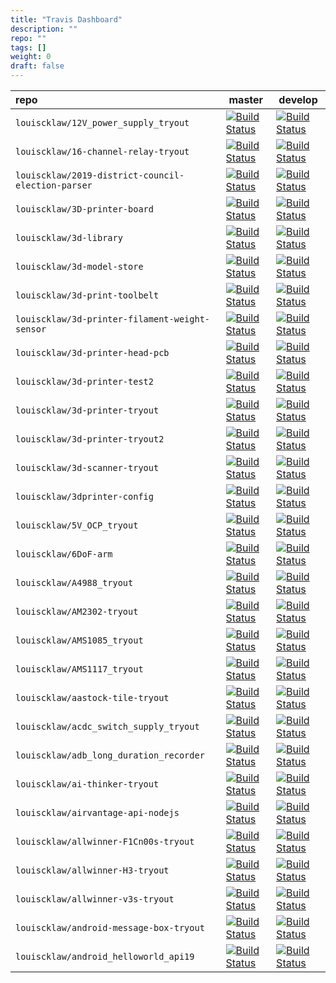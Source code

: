 ```yaml
---
title: "Travis Dashboard"
description: ""
repo: ""
tags: []
weight: 0
draft: false
---
```


| repo | master | develop|
|:------|--------|--------|
| `louiscklaw/12V_power_supply_tryout`  | [![Build Status](https://travis-ci.com/louiscklaw/12V_power_supply_tryout.svg?branch=master)](https://travis-ci.com/louiscklaw/12V_power_supply_tryout) | [![Build Status](https://travis-ci.com/louiscklaw/12V_power_supply_tryout.svg?branch=develop)](https://travis-ci.com/louiscklaw/12V_power_supply_tryout)|
| `louiscklaw/16-channel-relay-tryout`  | [![Build Status](https://travis-ci.com/louiscklaw/16-channel-relay-tryout.svg?branch=master)](https://travis-ci.com/louiscklaw/16-channel-relay-tryout) | [![Build Status](https://travis-ci.com/louiscklaw/16-channel-relay-tryout.svg?branch=develop)](https://travis-ci.com/louiscklaw/16-channel-relay-tryout)|
| `louiscklaw/2019-district-council-election-parser`  | [![Build Status](https://travis-ci.com/louiscklaw/2019-district-council-election-parser.svg?branch=master)](https://travis-ci.com/louiscklaw/2019-district-council-election-parser) | [![Build Status](https://travis-ci.com/louiscklaw/2019-district-council-election-parser.svg?branch=develop)](https://travis-ci.com/louiscklaw/2019-district-council-election-parser)|
| `louiscklaw/3D-printer-board`  | [![Build Status](https://travis-ci.com/louiscklaw/3D-printer-board.svg?branch=master)](https://travis-ci.com/louiscklaw/3D-printer-board) | [![Build Status](https://travis-ci.com/louiscklaw/3D-printer-board.svg?branch=develop)](https://travis-ci.com/louiscklaw/3D-printer-board)|
| `louiscklaw/3d-library`  | [![Build Status](https://travis-ci.com/louiscklaw/3d-library.svg?branch=master)](https://travis-ci.com/louiscklaw/3d-library) | [![Build Status](https://travis-ci.com/louiscklaw/3d-library.svg?branch=develop)](https://travis-ci.com/louiscklaw/3d-library)|
| `louiscklaw/3d-model-store`  | [![Build Status](https://travis-ci.com/louiscklaw/3d-model-store.svg?branch=master)](https://travis-ci.com/louiscklaw/3d-model-store) | [![Build Status](https://travis-ci.com/louiscklaw/3d-model-store.svg?branch=develop)](https://travis-ci.com/louiscklaw/3d-model-store)|
| `louiscklaw/3d-print-toolbelt`  | [![Build Status](https://travis-ci.com/louiscklaw/3d-print-toolbelt.svg?branch=master)](https://travis-ci.com/louiscklaw/3d-print-toolbelt) | [![Build Status](https://travis-ci.com/louiscklaw/3d-print-toolbelt.svg?branch=develop)](https://travis-ci.com/louiscklaw/3d-print-toolbelt)|
| `louiscklaw/3d-printer-filament-weight-sensor`  | [![Build Status](https://travis-ci.com/louiscklaw/3d-printer-filament-weight-sensor.svg?branch=master)](https://travis-ci.com/louiscklaw/3d-printer-filament-weight-sensor) | [![Build Status](https://travis-ci.com/louiscklaw/3d-printer-filament-weight-sensor.svg?branch=develop)](https://travis-ci.com/louiscklaw/3d-printer-filament-weight-sensor)|
| `louiscklaw/3d-printer-head-pcb`  | [![Build Status](https://travis-ci.com/louiscklaw/3d-printer-head-pcb.svg?branch=master)](https://travis-ci.com/louiscklaw/3d-printer-head-pcb) | [![Build Status](https://travis-ci.com/louiscklaw/3d-printer-head-pcb.svg?branch=develop)](https://travis-ci.com/louiscklaw/3d-printer-head-pcb)|
| `louiscklaw/3d-printer-test2`  | [![Build Status](https://travis-ci.com/louiscklaw/3d-printer-test2.svg?branch=master)](https://travis-ci.com/louiscklaw/3d-printer-test2) | [![Build Status](https://travis-ci.com/louiscklaw/3d-printer-test2.svg?branch=develop)](https://travis-ci.com/louiscklaw/3d-printer-test2)|
| `louiscklaw/3d-printer-tryout`  | [![Build Status](https://travis-ci.com/louiscklaw/3d-printer-tryout.svg?branch=master)](https://travis-ci.com/louiscklaw/3d-printer-tryout) | [![Build Status](https://travis-ci.com/louiscklaw/3d-printer-tryout.svg?branch=develop)](https://travis-ci.com/louiscklaw/3d-printer-tryout)|
| `louiscklaw/3d-printer-tryout2`  | [![Build Status](https://travis-ci.com/louiscklaw/3d-printer-tryout2.svg?branch=master)](https://travis-ci.com/louiscklaw/3d-printer-tryout2) | [![Build Status](https://travis-ci.com/louiscklaw/3d-printer-tryout2.svg?branch=develop)](https://travis-ci.com/louiscklaw/3d-printer-tryout2)|
| `louiscklaw/3d-scanner-tryout`  | [![Build Status](https://travis-ci.com/louiscklaw/3d-scanner-tryout.svg?branch=master)](https://travis-ci.com/louiscklaw/3d-scanner-tryout) | [![Build Status](https://travis-ci.com/louiscklaw/3d-scanner-tryout.svg?branch=develop)](https://travis-ci.com/louiscklaw/3d-scanner-tryout)|
| `louiscklaw/3dprinter-config`  | [![Build Status](https://travis-ci.com/louiscklaw/3dprinter-config.svg?branch=master)](https://travis-ci.com/louiscklaw/3dprinter-config) | [![Build Status](https://travis-ci.com/louiscklaw/3dprinter-config.svg?branch=develop)](https://travis-ci.com/louiscklaw/3dprinter-config)|
| `louiscklaw/5V_OCP_tryout`  | [![Build Status](https://travis-ci.com/louiscklaw/5V_OCP_tryout.svg?branch=master)](https://travis-ci.com/louiscklaw/5V_OCP_tryout) | [![Build Status](https://travis-ci.com/louiscklaw/5V_OCP_tryout.svg?branch=develop)](https://travis-ci.com/louiscklaw/5V_OCP_tryout)|
| `louiscklaw/6DoF-arm`  | [![Build Status](https://travis-ci.com/louiscklaw/6DoF-arm.svg?branch=master)](https://travis-ci.com/louiscklaw/6DoF-arm) | [![Build Status](https://travis-ci.com/louiscklaw/6DoF-arm.svg?branch=develop)](https://travis-ci.com/louiscklaw/6DoF-arm)|
| `louiscklaw/A4988_tryout`  | [![Build Status](https://travis-ci.com/louiscklaw/A4988_tryout.svg?branch=master)](https://travis-ci.com/louiscklaw/A4988_tryout) | [![Build Status](https://travis-ci.com/louiscklaw/A4988_tryout.svg?branch=develop)](https://travis-ci.com/louiscklaw/A4988_tryout)|
| `louiscklaw/AM2302-tryout`  | [![Build Status](https://travis-ci.com/louiscklaw/AM2302-tryout.svg?branch=master)](https://travis-ci.com/louiscklaw/AM2302-tryout) | [![Build Status](https://travis-ci.com/louiscklaw/AM2302-tryout.svg?branch=develop)](https://travis-ci.com/louiscklaw/AM2302-tryout)|
| `louiscklaw/AMS1085_tryout`  | [![Build Status](https://travis-ci.com/louiscklaw/AMS1085_tryout.svg?branch=master)](https://travis-ci.com/louiscklaw/AMS1085_tryout) | [![Build Status](https://travis-ci.com/louiscklaw/AMS1085_tryout.svg?branch=develop)](https://travis-ci.com/louiscklaw/AMS1085_tryout)|
| `louiscklaw/AMS1117_tryout`  | [![Build Status](https://travis-ci.com/louiscklaw/AMS1117_tryout.svg?branch=master)](https://travis-ci.com/louiscklaw/AMS1117_tryout) | [![Build Status](https://travis-ci.com/louiscklaw/AMS1117_tryout.svg?branch=develop)](https://travis-ci.com/louiscklaw/AMS1117_tryout)|
| `louiscklaw/aastock-tile-tryout`  | [![Build Status](https://travis-ci.com/louiscklaw/aastock-tile-tryout.svg?branch=master)](https://travis-ci.com/louiscklaw/aastock-tile-tryout) | [![Build Status](https://travis-ci.com/louiscklaw/aastock-tile-tryout.svg?branch=develop)](https://travis-ci.com/louiscklaw/aastock-tile-tryout)|
| `louiscklaw/acdc_switch_supply_tryout`  | [![Build Status](https://travis-ci.com/louiscklaw/acdc_switch_supply_tryout.svg?branch=master)](https://travis-ci.com/louiscklaw/acdc_switch_supply_tryout) | [![Build Status](https://travis-ci.com/louiscklaw/acdc_switch_supply_tryout.svg?branch=develop)](https://travis-ci.com/louiscklaw/acdc_switch_supply_tryout)|
| `louiscklaw/adb_long_duration_recorder`  | [![Build Status](https://travis-ci.com/louiscklaw/adb_long_duration_recorder.svg?branch=master)](https://travis-ci.com/louiscklaw/adb_long_duration_recorder) | [![Build Status](https://travis-ci.com/louiscklaw/adb_long_duration_recorder.svg?branch=develop)](https://travis-ci.com/louiscklaw/adb_long_duration_recorder)|
| `louiscklaw/ai-thinker-tryout`  | [![Build Status](https://travis-ci.com/louiscklaw/ai-thinker-tryout.svg?branch=master)](https://travis-ci.com/louiscklaw/ai-thinker-tryout) | [![Build Status](https://travis-ci.com/louiscklaw/ai-thinker-tryout.svg?branch=develop)](https://travis-ci.com/louiscklaw/ai-thinker-tryout)|
| `louiscklaw/airvantage-api-nodejs`  | [![Build Status](https://travis-ci.com/louiscklaw/airvantage-api-nodejs.svg?branch=master)](https://travis-ci.com/louiscklaw/airvantage-api-nodejs) | [![Build Status](https://travis-ci.com/louiscklaw/airvantage-api-nodejs.svg?branch=develop)](https://travis-ci.com/louiscklaw/airvantage-api-nodejs)|
| `louiscklaw/allwinner-F1Cn00s-tryout`  | [![Build Status](https://travis-ci.com/louiscklaw/allwinner-F1Cn00s-tryout.svg?branch=master)](https://travis-ci.com/louiscklaw/allwinner-F1Cn00s-tryout) | [![Build Status](https://travis-ci.com/louiscklaw/allwinner-F1Cn00s-tryout.svg?branch=develop)](https://travis-ci.com/louiscklaw/allwinner-F1Cn00s-tryout)|
| `louiscklaw/allwinner-H3-tryout`  | [![Build Status](https://travis-ci.com/louiscklaw/allwinner-H3-tryout.svg?branch=master)](https://travis-ci.com/louiscklaw/allwinner-H3-tryout) | [![Build Status](https://travis-ci.com/louiscklaw/allwinner-H3-tryout.svg?branch=develop)](https://travis-ci.com/louiscklaw/allwinner-H3-tryout)|
| `louiscklaw/allwinner-v3s-tryout`  | [![Build Status](https://travis-ci.com/louiscklaw/allwinner-v3s-tryout.svg?branch=master)](https://travis-ci.com/louiscklaw/allwinner-v3s-tryout) | [![Build Status](https://travis-ci.com/louiscklaw/allwinner-v3s-tryout.svg?branch=develop)](https://travis-ci.com/louiscklaw/allwinner-v3s-tryout)|
| `louiscklaw/android-message-box-tryout`  | [![Build Status](https://travis-ci.com/louiscklaw/android-message-box-tryout.svg?branch=master)](https://travis-ci.com/louiscklaw/android-message-box-tryout) | [![Build Status](https://travis-ci.com/louiscklaw/android-message-box-tryout.svg?branch=develop)](https://travis-ci.com/louiscklaw/android-message-box-tryout)|
| `louiscklaw/android_helloworld_api19`  | [![Build Status](https://travis-ci.com/louiscklaw/android_helloworld_api19.svg?branch=master)](https://travis-ci.com/louiscklaw/android_helloworld_api19) | [![Build Status](https://travis-ci.com/louiscklaw/android_helloworld_api19.svg?branch=develop)](https://travis-ci.com/louiscklaw/android_helloworld_api19)|
